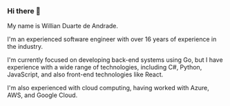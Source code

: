 ### Hi there 👋

My name is Willian Duarte de Andrade.

I'm an experienced software engineer with over 16 years of experience in the industry.

I'm currently focused on developing back-end systems using Go, but I have experience with a wide range of technologies, including C#, Python, JavaScript, and also front-end technologies like React.

I'm also experienced with cloud computing, having worked with Azure, AWS, and Google Cloud.
